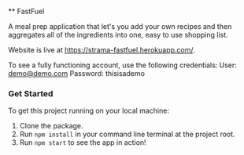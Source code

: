 ** FastFuel

A meal prep application that let's you add your own recipes and then aggregates all of the
ingredients into one, easy to use shopping list.

Website is live at https://strama-fastfuel.herokuapp.com/.

To see a fully functioning account, use the following credentials:
User: demo@demo.com
Password: thisisademo

### Get Started

To get this project running on your local machine:

1. Clone the package.
2. Run `npm install` in your command line terminal at the project root.
3. Run `npm start` to see the app in action!